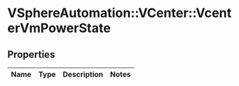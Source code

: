 # VSphereAutomation::VCenter::VcenterVmPowerState

## Properties
Name | Type | Description | Notes
------------ | ------------- | ------------- | -------------



